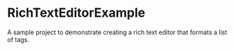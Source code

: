 # RichTextEditorExample
A sample project to demonstrate creating a rich text editor that formats a list of tags.
